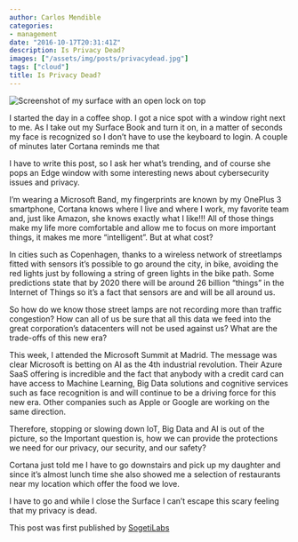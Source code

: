 ```yaml
---
author: Carlos Mendible
categories:
- management
date: "2016-10-17T20:31:41Z"
description: Is Privacy Dead?
images: ["/assets/img/posts/privacydead.jpg"]
tags: ["cloud"]
title: Is Privacy Dead?
---
```


![Screenshot of my surface with an open lock on top](/assets/img/posts/privacydead.jpg)

I started the day in a coffee shop. I got a nice spot with a window right next to me. As I take out my Surface Book and turn it on, in a matter of seconds my face is recognized so I don’t have to use the keyboard to login. A couple of minutes later Cortana reminds me that 

I have to write this post, so I ask her what’s trending, and of course she pops an Edge window with some interesting news about cybersecurity issues and privacy.

I’m wearing a Microsoft Band, my fingerprints are known by my OnePlus 3 smartphone, Cortana knows where I live and where I work, my favorite team and, just like Amazon, she knows exactly what I like!!! All of those things make my life more comfortable and allow me to focus on more important things, it makes me more “intelligent”. But at what cost?

In cities such as Copenhagen, thanks to a wireless network of streetlamps fitted with sensors it’s possible to go around the city, in bike, avoiding the red lights just by following a string of green lights in the bike path. Some predictions state that by 2020 there will be around 26 billion “things” in the Internet of Things so it’s a fact that sensors are and will be all around us.

So how do we know those street lamps are not recording more than traffic congestion? How can all of us be sure that all this data we feed into the great corporation’s datacenters will not be used against us? What are the trade-offs of this new era?

This week, I attended the Microsoft Summit at Madrid. The message was clear Microsoft is betting on AI as the 4th industrial revolution. Their Azure SaaS offering is incredible and the fact that anybody with a credit card can have access to Machine Learning, Big Data solutions and cognitive services such as face recognition is and will continue to be a driving force for this new era. Other companies such as Apple or Google are working on the same direction.

Therefore, stopping or slowing down IoT, Big Data and AI is out of the picture, so the Important question is, how we can provide the protections we need for our privacy, our security, and our safety?

Cortana just told me I have to go downstairs and pick up my daughter and since it’s almost lunch time she also showed me a selection of restaurants near my location which offer the food we love.

I have to go and while I close the Surface I can’t escape this scary feeling that my privacy is dead.

This post was first published by [SogetiLabs](http://labs.sogeti.com/is-privacy-dead/)